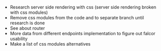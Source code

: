 * Research server side rendering with css (server side rendering broken with css modules)
* Remove css modules from the code and to separate branch until research is done
* See about router
* More data from different endpoints implementation to figure out falcor usability
* Make a list of css modules alternatives
